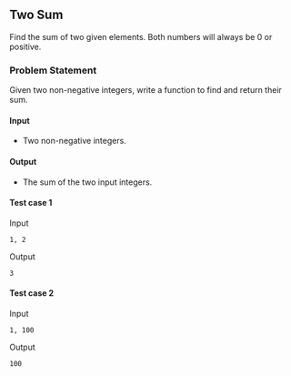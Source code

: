 ## Two Sum

Find the sum of two given elements. Both numbers will always be 0 or positive.

### Problem Statement

Given two non-negative integers, write a function to find and return their sum.

#### Input
- Two non-negative integers.

#### Output
- The sum of the two input integers.


#### Test case 1

Input

```
1, 2
```

Output

```
3
```

#### Test case 2

Input

```
1, 100
```

Output

```
100
```
